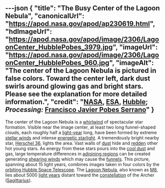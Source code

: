 ---json
{
  "title": "The Busy Center of the Lagoon Nebula",
  "canonicalUrl": "https://apod.nasa.gov/apod/ap230619.html",
  "hdImageUrl": "https://apod.nasa.gov/apod/image/2306/LagoonCenter_HubblePobes_3979.jpg",
  "imageUrl": "https://apod.nasa.gov/apod/image/2306/LagoonCenter_HubblePobes_960.jpg",
  "imageAlt": "The center of the Lagoon Nebula is pictured in false colors. Toward the center left, dark dust swirls around glowing gas and bright stars. Please see the explanation for more detailed information.",
  "credit": "[NASA](https://www.nasa.gov/), [ESA](https://www.esa.int/), [Hubble](https://www.nasa.gov/mission_pages/hubble/main/index.html); _Processing:_ [Francisco Javier Pobes Serrano](https://www.instagram.com/javierpobes/)"
}
---

The center of the Lagoon Nebula is a [whirlwind](https://youtu.be/bjb7QtMEBUg?t=144) of spectacular star formation. Visible near the image center, at least two long funnel-shaped clouds, each roughly half a [light-year](http://starchild.gsfc.nasa.gov/docs/StarChild/questions/question19.html) long, have been formed by extreme [stellar winds](https://apod.nasa.gov/apod/ap000318.html) and intense [energetic starlight](https://science.nasa.gov/ems/10_ultravioletwaves). A tremendously bright nearby star, [Herschel 36](https://ui.adsabs.harvard.edu/abs/1995ApJ...445L.153S/abstract), lights the area. Vast walls of [dust](https://apod.nasa.gov/apod/ap010813.html) hide and [redden](https://en.wikipedia.org/wiki/Interstellar_reddening) other hot young stars. As energy from these stars pours into the [cool dust](https://apod.nasa.gov/apod/ap010914.html) and gas, large temperature differences in [adjoining regions](https://preview.redd.it/kneuqv5l7n461.jpg?auto=webp&s=2d7a7748018051ddcd76a8abbcb01b9c2dc674fa) can be created generating [shearing winds](https://en.wikipedia.org/wiki/Wind_shear) which may cause the [funnels](https://hubblesite.org/contents/media/images/1996/38/462-Image.html). This picture, spanning about 15 light years, combines images taken in four colors by the [orbiting Hubble Space Telescope](https://apod.nasa.gov/apod/ap010806.html). The [Lagoon Nebula](https://apod.nasa.gov/apod/ap181112.html), also known as [M8](https://en.wikipedia.org/wiki/Lagoon_Nebula), lies about 5000 [light years](https://www.glyphweb.com/esky/concepts/lightyear.html) distant toward the [constellation](https://spaceplace.nasa.gov/constellations/en/) of the Archer ([Sagittarius](https://stardate.org/astro-guide/sagittarius-archer-0)).

